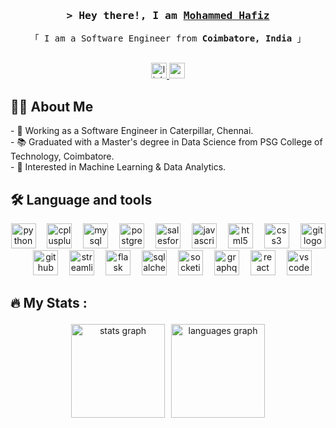 <h3 align="center">
        <samp>&gt; Hey there!, I am
                <b><a href="https://github.com/Hafiz408">Mohammed Hafiz</a></b>
        </samp>
</h3>

<p align="center"> 
  <samp>
    「 I am a Software Engineer from <b>Coimbatore, India</b> 」
    <br>
    <br>
  </samp>
</p>

<div align="center">
  <a href="https://linkedin.com/in/hafiz408" target="_blank">
    <img src="https://img.shields.io/static/v1?message=LinkedIn&logo=linkedin&label=&color=0077B5&logoColor=white&labelColor=&style=for-the-badge" height="25" alt="linkedin logo"  />
  </a>
  <img src="https://img.shields.io/static/v1?message=Gmail&logo=gmail&label=&color=D14836&logoColor=white&labelColor=&style=for-the-badge" height="25" alt="gmail logo"  />
</div>

## 👩‍💻  About Me

<p align="left">
  - 🔭 Working as a Software Engineer in Caterpillar, Chennai.<br>
  - 📚 Graduated with a Master's degree in Data Science from PSG College of Technology, Coimbatore.<br>
  - 💭 Interested in Machine Learning & Data Analytics.<br/>
</p>

## 🛠 Language and tools</h3>

<div align="center">
  <img src="https://cdn.jsdelivr.net/gh/devicons/devicon/icons/python/python-original.svg" height="40" alt="python logo"  />
  <img width="10" />
  <img src="https://cdn.jsdelivr.net/gh/devicons/devicon/icons/cplusplus/cplusplus-original.svg" height="40" alt="cplusplus logo"  />
  <img width="10" />
  <img src="https://cdn.jsdelivr.net/gh/devicons/devicon/icons/mysql/mysql-original.svg" height="40" alt="mysql logo"  />
  <img width="10" />
  <img src="https://cdn.jsdelivr.net/gh/devicons/devicon/icons/postgresql/postgresql-original.svg" height="40" alt="postgresql logo"  />
  <img width="10" />
  <img src="https://cdn.jsdelivr.net/gh/devicons/devicon/icons/salesforce/salesforce-original.svg" height="40" alt="salesforce logo"  />
  <img width="10" />
  <img src="https://cdn.jsdelivr.net/gh/devicons/devicon/icons/javascript/javascript-original.svg" height="40" alt="javascript logo"  />
  <img width="10" />
  <img src="https://cdn.jsdelivr.net/gh/devicons/devicon/icons/html5/html5-original.svg" height="40" alt="html5 logo"  />
  <img width="10" />
  <img src="https://cdn.jsdelivr.net/gh/devicons/devicon/icons/css3/css3-original.svg" style="background-color:white" height="40" alt="css3 logo"  />
  <img width="10" />
  <img src="https://cdn.jsdelivr.net/gh/devicons/devicon/icons/git/git-original.svg" height="40" alt="git logo"  style="background-color: white;"/>
  <img width="10" />
  <img src="https://cdn.jsdelivr.net/gh/devicons/devicon/icons/github/github-original-wordmark.svg" height="40" alt="github logo" style="background-color: white;" />
  <img width="10" />
  <img src="https://cdn.jsdelivr.net/gh/devicons/devicon/icons/streamlit/streamlit-original-wordmark.svg" height="40" alt="streamlit logo"  />
  <img width="10" />
  <img src="https://cdn.jsdelivr.net/gh/devicons/devicon/icons/flask/flask-original-wordmark.svg" height="40" alt="flask logo"  />
  <img width="10" />
  <img src="https://cdn.jsdelivr.net/gh/devicons/devicon/icons/sqlalchemy/sqlalchemy-original-wordmark.svg" height="40" alt="sqlalchemy logo"  />
  <img width="10" />
  <img src="https://cdn.jsdelivr.net/gh/devicons/devicon/icons/socketio/socketio-original-wordmark.svg" height="40" alt="socketio logo"  />
  <img width="10" />
  <img src="https://cdn.jsdelivr.net/gh/devicons/devicon/icons/graphql/graphql-plain-wordmark.svg" height="40" alt="graphql logo"  />
  <img width="10" />
  <img src="https://cdn.jsdelivr.net/gh/devicons/devicon/icons/react/react-original.svg" height="40" alt="react logo"  />
  <img width="10" />
  <img src="https://cdn.jsdelivr.net/gh/devicons/devicon/icons/vscode/vscode-original.svg" height="40" alt="vscode logo"  />
</div>

## 🔥 My Stats :</h3>

<div align="center">
  <img src="https://github-readme-stats.vercel.app/api?username=hafiz408&hide_title=false&hide_rank=false&show_icons=true&include_all_commits=true&count_private=true&disable_animations=false&theme=dracula&locale=en&hide_border=false" height="150" style="padding:3px;" alt="stats graph"  />
  
  <img src="https://github-readme-stats.vercel.app/api/top-langs?username=hafiz408&locale=en&hide_title=false&layout=compact&card_width=320&langs_count=5&theme=dracula&hide_border=false" height="150"  style="padding:3px;" alt="languages graph"  />
</div>

